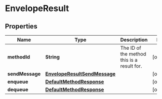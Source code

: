 
# EnvelopeResult

## Properties
Name | Type | Description | Notes
------------ | ------------- | ------------- | -------------
**methodId** | **String** | The ID of the method this is a result for.  |  [optional]
**sendMessage** | [**EnvelopeResultSendMessage**](EnvelopeResultSendMessage.md) |  |  [optional]
**enqueue** | [**DefaultMethodResponse**](DefaultMethodResponse.md) |  |  [optional]
**dequeue** | [**DefaultMethodResponse**](DefaultMethodResponse.md) |  |  [optional]



